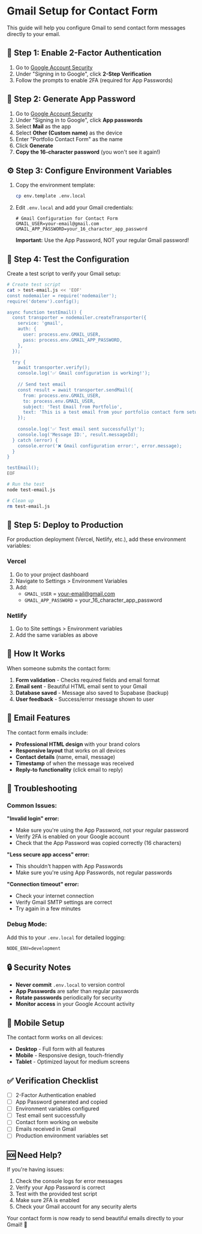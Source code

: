 # Gmail Setup for Contact Form

This guide will help you configure Gmail to send contact form messages directly to your email.

## 🔐 Step 1: Enable 2-Factor Authentication

1. Go to [Google Account Security](https://myaccount.google.com/security)
2. Under "Signing in to Google", click **2-Step Verification**
3. Follow the prompts to enable 2FA (required for App Passwords)

## 🔑 Step 2: Generate App Password

1. Go to [Google Account Security](https://myaccount.google.com/security)
2. Under "Signing in to Google", click **App passwords**
3. Select **Mail** as the app
4. Select **Other (Custom name)** as the device
5. Enter "Portfolio Contact Form" as the name
6. Click **Generate**
7. **Copy the 16-character password** (you won't see it again!)

## ⚙️ Step 3: Configure Environment Variables

1. Copy the environment template:
   ```bash
   cp env.template .env.local
   ```

2. Edit `.env.local` and add your Gmail credentials:
   ```env
   # Gmail Configuration for Contact Form
   GMAIL_USER=your-email@gmail.com
   GMAIL_APP_PASSWORD=your_16_character_app_password
   ```

   **Important:** Use the App Password, NOT your regular Gmail password!

## 🧪 Step 4: Test the Configuration

Create a test script to verify your Gmail setup:

```bash
# Create test script
cat > test-email.js << 'EOF'
const nodemailer = require('nodemailer');
require('dotenv').config();

async function testEmail() {
  const transporter = nodemailer.createTransporter({
    service: 'gmail',
    auth: {
      user: process.env.GMAIL_USER,
      pass: process.env.GMAIL_APP_PASSWORD,
    },
  });

  try {
    await transporter.verify();
    console.log('✅ Gmail configuration is working!');
    
    // Send test email
    const result = await transporter.sendMail({
      from: process.env.GMAIL_USER,
      to: process.env.GMAIL_USER,
      subject: 'Test Email from Portfolio',
      text: 'This is a test email from your portfolio contact form setup.',
    });
    
    console.log('✅ Test email sent successfully!');
    console.log('Message ID:', result.messageId);
  } catch (error) {
    console.error('❌ Gmail configuration error:', error.message);
  }
}

testEmail();
EOF

# Run the test
node test-email.js

# Clean up
rm test-email.js
```

## 🚀 Step 5: Deploy to Production

For production deployment (Vercel, Netlify, etc.), add these environment variables:

### Vercel
1. Go to your project dashboard
2. Navigate to Settings > Environment Variables
3. Add:
   - `GMAIL_USER` = your-email@gmail.com
   - `GMAIL_APP_PASSWORD` = your_16_character_app_password

### Netlify
1. Go to Site settings > Environment variables
2. Add the same variables as above

## 📧 How It Works

When someone submits the contact form:

1. **Form validation** - Checks required fields and email format
2. **Email sent** - Beautiful HTML email sent to your Gmail
3. **Database saved** - Message also saved to Supabase (backup)
4. **User feedback** - Success/error message shown to user

## 🎨 Email Features

The contact form emails include:
- **Professional HTML design** with your brand colors
- **Responsive layout** that works on all devices
- **Contact details** (name, email, message)
- **Timestamp** of when the message was received
- **Reply-to functionality** (click email to reply)

## 🔧 Troubleshooting

### Common Issues:

**"Invalid login" error:**
- Make sure you're using the App Password, not your regular password
- Verify 2FA is enabled on your Google account
- Check that the App Password was copied correctly (16 characters)

**"Less secure app access" error:**
- This shouldn't happen with App Passwords
- Make sure you're using App Passwords, not regular passwords

**"Connection timeout" error:**
- Check your internet connection
- Verify Gmail SMTP settings are correct
- Try again in a few minutes

### Debug Mode:
Add this to your `.env.local` for detailed logging:
```env
NODE_ENV=development
```

## 🔒 Security Notes

- **Never commit** `.env.local` to version control
- **App Passwords** are safer than regular passwords
- **Rotate passwords** periodically for security
- **Monitor access** in your Google Account activity

## 📱 Mobile Setup

The contact form works on all devices:
- **Desktop** - Full form with all features
- **Mobile** - Responsive design, touch-friendly
- **Tablet** - Optimized layout for medium screens

## ✅ Verification Checklist

- [ ] 2-Factor Authentication enabled
- [ ] App Password generated and copied
- [ ] Environment variables configured
- [ ] Test email sent successfully
- [ ] Contact form working on website
- [ ] Emails received in Gmail
- [ ] Production environment variables set

## 🆘 Need Help?

If you're having issues:
1. Check the console logs for error messages
2. Verify your App Password is correct
3. Test with the provided test script
4. Make sure 2FA is enabled
5. Check your Gmail account for any security alerts

Your contact form is now ready to send beautiful emails directly to your Gmail! 🎉
